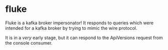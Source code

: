 # fluke

Fluke is a kafka broker impersonator! It responds to queries which were intended for a kafka broker by trying to mimic
the wire protocol.

It is in a *very* early stage, but it can respond to the ApiVersions request from the console consumer.
